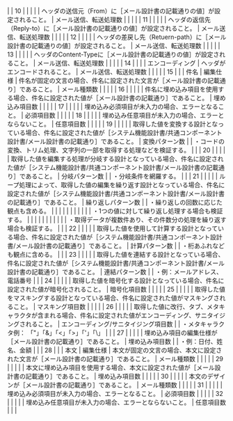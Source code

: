 |              | 10          |                |              |               |                    | ヘッダの送信元（From）に［メール設計書の記載通りの値］が設定されること。                                                           | メール送信、転送処理数         |                    |                                                                      |
|              | 11          |                |              |               |                    | ヘッダの返信先（Reply-to）に［メール設計書の記載通りの値］が設定されること。                                                       | メール送信、転送処理数         |                    |                                                                      |
|              | 12          |                |              |               |                    | ヘッダの差戻し先（Retuern-path）に［メール設計書の記載通りの値］が設定されること。                                                  | メール送信、転送処理数         |                    |                                                                      |
|              | 13          |                |              |               |                    | ヘッダのContent-Typeに［メール設計書の記載通りの値］が設定されること。                                                        | メール送信、転送処理数         |                    |                                                                      |
|              | 14          |                |              |               | エンコーディング           | ヘッダがエンコードされること。                                                                                  | メール送信、転送処理数         |                    |                                                                      |
|              | 15          |                |              | 件名            | 編集仕様               | 件名が固定の文言の場合、件名に設定された文言が［メール設計書の記載通り］であること。                                                       | メール種類数              |                    |                                                                      |
|              | 16          |                |              |               |                    | 件名に埋め込み項目を使用する場合、件名に設定された値が［メール設計書の記載通り］であること。                                                   | 埋め込み項目数             |                    |                                                                      |
|              | 17          |                |              |               |                    | 埋め込み必須項目が未入力の場合、エラーとなること。                                                                        | 必須項目数               |                    |                                                                      |
|              | 18          |                |              |               |                    | 埋め込み任意項目が未入力の場合、エラーとならないこと。                                                                      | 任意項目数               |                    |                                                                      |
|              | 19          |                |              |               |                    | 取得した値を変換する設計となっている場合、件名に設定された値が［システム機能設計書/共通コンポーネント設計書/メール設計書の記載通り］であること。                        | 変換パターン数             |                    | ・コードの変換、トリム処理、文字列の一部を取得する処理などを検証する。                                  |
|              | 20          |                |              |               |                    | 取得した値を編集する処理が分岐する設計となっている場合、件名に設定された値が［システム機能設計書/共通コンポーネント設計書/メール設計書の記載通り］であること。                 | 分岐パターン数             |                    | ・分岐条件を網羅する。                                                          |
|              | 21          |                |              |               |                    | ループ処理によって、取得した値の編集を繰り返す設計となっている場合、件名に設定された値が［システム機能設計書/共通コンポーネント設計書/メール設計書の記載通り］であること。           | 繰り返しパターン数           |                    | ・繰り返しの回数に応じた観点も含める。                                                  |
|              |             |                |              |               |                    |                                                                                                  |                     |                    | ・1つの値に対して繰り返し処理する場合も検証する。                                            |
|              |             |                |              |               |                    |                                                                                                  |                     |                    | ・取得データが複数件あり、その件数分の処理を繰り返す場合も検証する。                                   |
|              | 22          |                |              |               |                    | 取得した値を使用して計算する設計となっている場合、件名に設定された値が［システム機能設計書/共通コンポーネント設計書/メール設計書の記載通り］であること。                    | 計算パターン数             |                    | ・桁あふれなども観点に含める。                                                      |
|              | 23          |                |              |               |                    | 取得した値を連結する設計となっている場合、件名に設定された値が［システム機能設計書/共通コンポーネント設計書/メール設計書の記載通り］であること。                        | 連結パターン数             |                    | ・例：メールアドレス、電話番号                                                      |
|              | 24          |                |              |               |                    | 取得した値を暗号化する設計となっている場合、件名に設定された値が暗号化されること。                                                        | 暗号化項目数              |                    |                                                                      |
|              | 25          |                |              |               |                    | 取得した値をマスキングする設計となっている場合、件名に設定された値がマスキングされること。                                                    | マスキング項目数            |                    |                                                                      |
|              | 26          |                |              |               |                    | 取得した値に改行、タブ、メタキャラクタが含まれる場合、件名に設定された値がエンコーディング、サニタイジングされること。                                      | エンコーディング/サニタイジング項目数 |                    | ・メタキャラクタ例： 「"」「&」「<」「>」「'」「\」                                        |
|              | 27          |                |              |               |                    | 埋め込み項目の編集仕様が［メール設計書の記載通り］であること。                                                                  | 埋め込み項目数             |                    | ・例：日付、姓名、金額                                                          |
|              | 28          |                |              | 本文            | 編集仕様               | 本文が固定の文言の場合、本文に設定された文言が［メール設計書の記載通り］であること。                                                       | メール種類数              |                    |                                                                      |
|              | 29          |                |              |               |                    | 本文に埋め込み項目を使用する場合、本文に設定された値が［メール設計書の記載通り］であること。                                                   | 埋め込み項目数             |                    |                                                                      |
|              | 30          |                |              |               |                    | 本文のデザインが［メール設計書の記載通り］であること。                                                                      | メール種類数              |                    |                                                                      |
|              | 31          |                |              |               |                    | 埋め込み必須項目が未入力の場合、エラーとなること。                                                                        | 必須項目数               |                    |                                                                      |
|              | 32          |                |              |               |                    | 埋め込み任意項目が未入力の場合、エラーとならないこと。                                                                      | 任意項目数               |                    |                                                                      |
